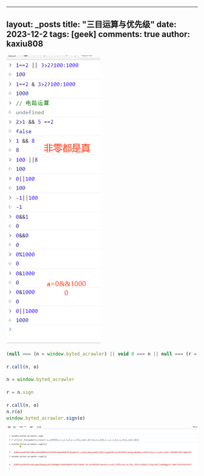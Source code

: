
---
layout: _posts
title: "三目运算与优先级"
date:   2023-12-2
tags: [geek]
comments: true
author: kaxiu808  
---



![yunsf](/imgs/2023-12-08/UUTKbgcbDiTu0DAp.png)
```js
(null === (n = window.byted_acrawler) || void 0 === n || null === (r = n.sign) || void 0 === r ? void 0 : r.call(n, o)) || ""

r.call(n, o)

n = window.byted_acrawler

r = n.sign

r.call(n, o)
n.r(o)
window.byted_acrawler.sign(o)
```

![输入图片说明](/imgs/2023-12-08/QJg5T0f7nvOc7xsJ.png)
<!--stackedit_data:
eyJoaXN0b3J5IjpbLTEyNzM4MTg5MTksMTE4NzEwMTIzMSwtMT
M1OTExNjMyMywtOTcxOTY2NzM3XX0=
-->